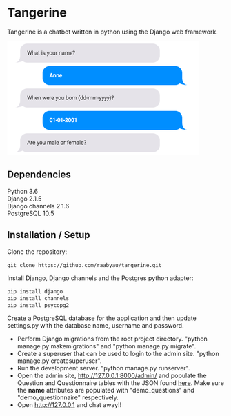 # Tangerine

<p>Tangerine is a chatbot written in python using the Django web framework.</p>

![alt text](https://github.com/raabyau/tangerine/blob/master/screenshot.png)


## Dependencies

Python 3.6<br/>
Django 2.1.5<br/>
Django channels 2.1.6<br/>
PostgreSQL 10.5

## Installation / Setup

Clone the repository:
```
git clone https://github.com/raabyau/tangerine.git
```

Install Django, Django channels and the Postgres python adapter:
```
pip install django
pip install channels
pip install psycopg2
```

Create a PostgreSQL database for the application and then update settings.py with the database name, username and password.

- Perform Django migrations from the root project directory. "python manage.py makemigrations" and "python manage.py migrate".</br>
- Create a superuser that can be used to login to the admin site. "python manage.py createsuperuser".</br>
- Run the development server. "python manage.py runserver".</br>
- Open the admin site, http://127.0.0.1:8000/admin/ and populate the Question and Questionnaire tables with the JSON found <a href="https://github.com/raabyau/tangerine/tree/master/demo">here</a>. Make sure the <b>name</b> attributes are populated with "demo_questions" and "demo_questionnaire" respectively.</br>
- Open http://127.0.0.1 and chat away!!

</p>
